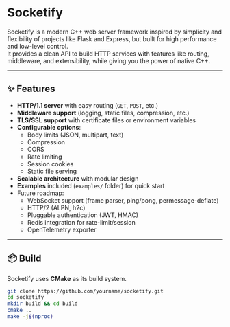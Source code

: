 # Socketify

Socketify is a modern C++ web server framework inspired by simplicity and flexibility of projects like Flask and Express, but built for high performance and low-level control.  
It provides a clean API to build HTTP services with features like routing, middleware, and extensibility, while giving you the power of native C++.

---

## ✨ Features

- **HTTP/1.1 server** with easy routing (`GET`, `POST`, etc.)
- **Middleware support** (logging, static files, compression, etc.)
- **TLS/SSL support** with certificate files or environment variables
- **Configurable options**:
  - Body limits (JSON, multipart, text)
  - Compression
  - CORS
  - Rate limiting
  - Session cookies
  - Static file serving
- **Scalable architecture** with modular design
- **Examples** included (`examples/` folder) for quick start
- Future roadmap:
  - WebSocket support (frame parser, ping/pong, permessage-deflate)
  - HTTP/2 (ALPN, h2c)
  - Pluggable authentication (JWT, HMAC)
  - Redis integration for rate-limit/session
  - OpenTelemetry exporter

---

## 📦 Build

Socketify uses **CMake** as its build system.

```bash
git clone https://github.com/yourname/socketify.git
cd socketify
mkdir build && cd build
cmake ..
make -j$(nproc)
